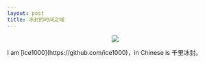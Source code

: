 ```yaml
---
layout: post
title: 冰封的时间之域
---
```


<center>
    <p><img src="/assets/images/SX.png" align="center"></p>
</center>
I am [ice1000](https://github.com/ice1000)，in Chinese is 千里冰封。

